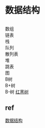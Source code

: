 # 数据结构

##
数组  
链表  
栈  
队列  
散列表  
堆  
跳表  
图  
B树  
B+树  
B-树
[ 红黑树 ](RBTree.md)

## ref
[ 数据结构 ](ref/data-struct.md)